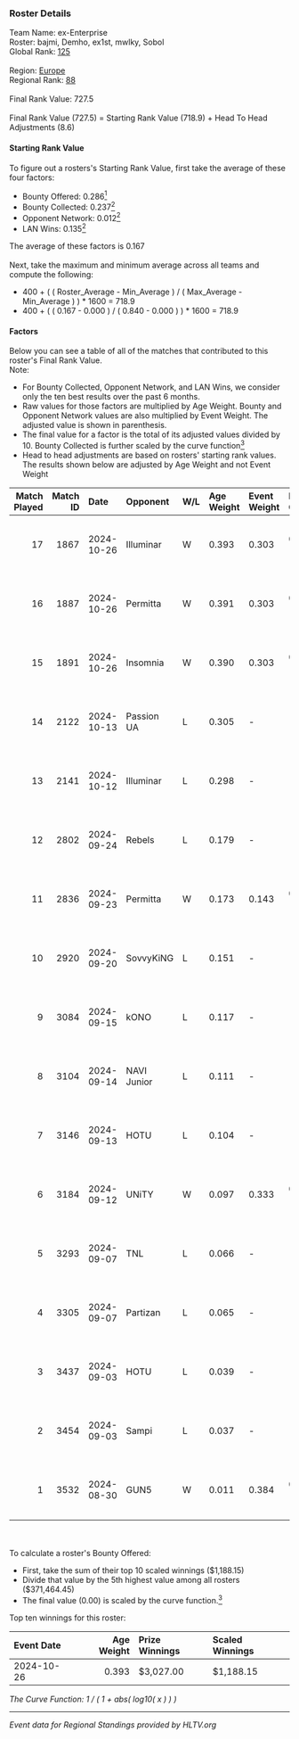 ### Roster Details<br />
Team Name: ex-Enterprise<br />
Roster: bajmi, Demho, ex1st, mwlky, Sobol<br />
Global Rank: [125](../../standings_global_2025_02_24.md)<br />
<br />
Region: [Europe]( ../../standings_europe_2025_02_24.md)<br />
Regional Rank: [88]( ../../standings_europe_2025_02_24.md)<br />
<br />
Final Rank Value:  727.5<br />
<br />
Final Rank Value (727.5) = Starting Rank Value (718.9) + Head To Head Adjustments (8.6)<br />

#### Starting Rank Value<br />
To figure out a rosters's Starting Rank Value, first take the average of these four factors:<br />
- Bounty Offered: 0.286[<sup>1</sup>](#table2)
- Bounty Collected: 0.237[<sup>2</sup>](#table1)
- Opponent Network: 0.012[<sup>2</sup>](#table1)
- LAN Wins: 0.135[<sup>2</sup>](#table1)

The average of these factors is 0.167<br />
<br />
Next, take the maximum and minimum average across all teams and compute the following:<br />
- 400 + ( ( Roster_Average - Min_Average ) / ( Max_Average - Min_Average ) ) * 1600 = 718.9
- 400 + ( ( 0.167 - 0.000 ) / ( 0.840 - 0.000 ) ) * 1600 = 718.9


#### Factors<br />
Below you can see a table of all of the matches that contributed to this roster's Final Rank Value.<br />
Note:<br />

- For Bounty Collected, Opponent Network, and LAN Wins, we consider only the ten best results over the past 6 months.
- Raw values for those factors are multiplied by Age Weight. Bounty and Opponent Network values are also multiplied by Event Weight. The adjusted value is shown in parenthesis.
- The final value for a factor is the total of its adjusted values divided by 10. Bounty Collected is further scaled by the curve function[<sup>3</sup>](#curveFunction)
- Head to head adjustments are based on rosters' starting rank values. The results shown below are adjusted by Age Weight and not Event Weight
<span id="table1"></span><br />


| Match Played | Match ID | Date       | Opponent    | W/L | Age Weight | Event Weight | Bounty Collected | Opponent Network | LAN Wins  | H2H Adj. | Roster                             |
| -: | -: | :- | :- | :- | :- | :- | :- | :- | :- | -: | :- |
|           17 |     1867 | 2024-10-26 | Illuminar   | W   | 0.393      | 0.303        | 0.007 (0.001)    | 0.350 (0.042)    | 1 (0.393) |     7.61 | bajmi, Demho, ex1st, mwlky, Sobol  |
|           16 |     1887 | 2024-10-26 | Permitta    | W   | 0.391      | 0.303        | 0.027 (0.003)    | 0.424 (0.050)    | 1 (0.391) |     9.24 | bajmi, Demho, ex1st, mwlky, Sobol  |
|           15 |     1891 | 2024-10-26 | Insomnia    | W   | 0.390      | 0.303        | 0.001 (0.000)    | 0.035 (0.004)    | 1 (0.390) |     4.58 | bajmi, Demho, ex1st, mwlky, Sobol  |
|           14 |     2122 | 2024-10-13 | Passion UA  | L   | 0.305      | -            | -                | -                | -         |    -1.61 | bajmi, Demho, ex1st, mwlky, Sobol  |
|           13 |     2141 | 2024-10-12 | Illuminar   | L   | 0.298      | -            | -                | -                | -         |    -3.60 | bajmi, Demho, ex1st, mwlky, Sobol  |
|           12 |     2802 | 2024-09-24 | Rebels      | L   | 0.179      | -            | -                | -                | -         |    -2.76 | Demho, ex1st, mwlky, sk1tt, Sobol  |
|           11 |     2836 | 2024-09-23 | Permitta    | W   | 0.173      | 0.143        | 0.027 (0.001)    | 0.424 (0.010)    | 0 (0.000) |     4.21 | Demho, ex1st, mwlky, sk1tt, Sobol  |
|           10 |     2920 | 2024-09-20 | SovvyKiNG   | L   | 0.151      | -            | -                | -                | -         |    -3.57 | bajmi, Demho, ex1st, fr3nd, Sobol  |
|            9 |     3084 | 2024-09-15 | kONO        | L   | 0.117      | -            | -                | -                | -         |    -1.41 | bajmi, Demho, ex1st, mwlky, Sobol  |
|            8 |     3104 | 2024-09-14 | NAVI Junior | L   | 0.111      | -            | -                | -                | -         |    -0.72 | bajmi, Demho, ex1st, mwlky, Sobol  |
|            7 |     3146 | 2024-09-13 | HOTU        | L   | 0.104      | -            | -                | -                | -         |    -1.95 | bajmi, Demho, ex1st, m4tthi, Sobol |
|            6 |     3184 | 2024-09-12 | UNiTY       | W   | 0.097      | 0.333        | 0.026 (0.001)    | 0.261 (0.008)    | 0 (0.000) |     1.82 | bajmi, Demho, ex1st, mwlky, Sobol  |
|            5 |     3293 | 2024-09-07 | TNL         | L   | 0.066      | -            | -                | -                | -         |    -1.04 | bajmi, Demho, ex1st, fr3nd, Sobol  |
|            4 |     3305 | 2024-09-07 | Partizan    | L   | 0.065      | -            | -                | -                | -         |    -1.27 | bajmi, Demho, ex1st, fr3nd, Sobol  |
|            3 |     3437 | 2024-09-03 | HOTU        | L   | 0.039      | -            | -                | -                | -         |    -0.74 | bajmi, Demho, ex1st, fr3nd, Sobol  |
|            2 |     3454 | 2024-09-03 | Sampi       | L   | 0.037      | -            | -                | -                | -         |    -0.46 | bajmi, Demho, ex1st, fr3nd, Sobol  |
|            1 |     3532 | 2024-08-30 | GUN5        | W   | 0.011      | 0.384        | 0.097 (0.000)    | 0.893 (0.004)    | 0 (0.000) |     0.26 | bajmi, Demho, ex1st, fr3nd, Sobol  |

<br />
<span id="table2"></span><br />
To calculate a roster's Bounty Offered:<br />

- First, take the sum of their top 10 scaled winnings ($1,188.15)
- Divide that value by the 5th highest value among all rosters ($371,464.45)
- The final value (0.00) is scaled by the curve function.[<sup>3</sup>](#curveFunction)

Top ten winnings for this roster:<br />

| Event Date | Age Weight | Prize Winnings | Scaled Winnings |
| :- | -: | :- | :- |
| 2024-10-26 |      0.393 | $3,027.00      | $1,188.15       |


<span id="curveFunction"></span>_The Curve Function: 1 / ( 1 + abs( log10( x ) ) )_<br />

---
_Event data for Regional Standings provided by HLTV.org_<br />
